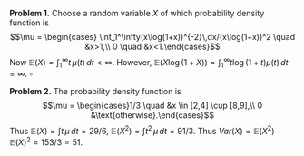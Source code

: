 **Problem 1.** Choose a random variable $X$ of which probability density function is 
$$\mu = \begin{cases} \int_1^\infty(x\log(1+x))^{-2}\,dx/(x\log(1+x))^2 \quad &x>1,\\
0 \quad &x<1.\end{cases}$$
Now $\mathbb{E}(X) = \int_1^\infty t\,\mu(t)\,dt <\infty$. However, $\mathbb{E}(X\log(1+X)) = \int_1^\infty t\log(1+t)\mu(t)\,dt=\infty.$ $\square$

**Problem 2.** The probability density function is
$$\mu = \begin{cases}1/3 \quad &x \in [2,4] \cup [8,9],\\
0  &\text{otherwise}.\end{cases}$$
Thus $\mathbb{E}(X) = \int t\,\mu\,dt = 29/6$, $\mathbb{E}(X^2) = \int t^2\,\mu\,dt = 91/3$.
Thus $Var(X)=\mathbb{E}(X^2)-\mathbb{E}(X)^2=153/3=51.$

<!--stackedit_data:
eyJoaXN0b3J5IjpbLTM2ODYwMzU0MCwtOTgyOTA0NjksODk5Nj
QwNDYyLDU0NTk3NjU0Myw1NzIyOTY3MzYsLTIyNDA0ODg4OF19

-->